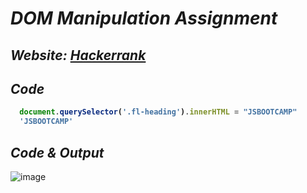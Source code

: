 # _DOM Manipulation Assignment_

## _Website: [Hackerrank](https://www.hackerrank.com/)_

## _Code_
<b>
  
```javascript
  document.querySelector('.fl-heading').innerHTML = "JSBOOTCAMP"
  'JSBOOTCAMP'
```
</b>

## _Code & Output_
![image](https://user-images.githubusercontent.com/91872149/193190633-64d089d4-2963-4202-91d2-d5c8998ae3ca.png)
